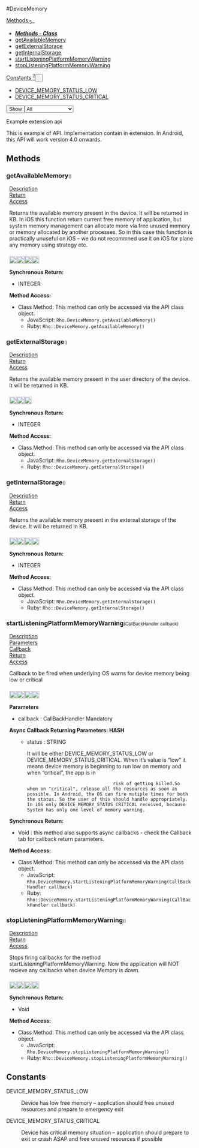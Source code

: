 #DeviceMemory
<div class="btn-group"><a href="#Methods" class="btn"><i class="icon-cog"></i> Methods<sub>&nbsp;5</sub></a><a class="btn dropdown-toggle" data-toggle="dropdown" data-target="#" href="#Methods" >  <span class="caret"></span>&nbsp;</a><ul class="dropdown-menu" style="max-height: 500px;overflow: auto;"><li class="disabled"><a tabindex="-1" href="#"><b><i>Methods - Class</i></b></a><li><a href="#mgetAvailableMemory" data-target="cMethodgetAvailableMemory" class="autouncollapse">getAvailableMemory</a></li><li><a href="#mgetExternalStorage" data-target="cMethodgetExternalStorage" class="autouncollapse">getExternalStorage</a></li><li><a href="#mgetInternalStorage" data-target="cMethodgetInternalStorage" class="autouncollapse">getInternalStorage</a></li><li><a href="#mstartListeningPlatformMemoryWarning" data-target="cMethodstartListeningPlatformMemoryWarning" class="autouncollapse">startListeningPlatformMemoryWarning</a></li><li><a href="#mstopListeningPlatformMemoryWarning" data-target="cMethodstopListeningPlatformMemoryWarning" class="autouncollapse">stopListeningPlatformMemoryWarning</a></li></li></ul></div><div class="btn-group"><a href="#Constants" class="btn"><i class="icon-warning-sign"></i> Constants<sup>&nbsp;2</sup></a><button href="#" class="btn dropdown-toggle" data-toggle="dropdown">  <span class="caret"></span>&nbsp;</button><ul class="dropdown-menu" style="max-height: 500px;overflow: auto;"><li><a href="#c0" data-target="rConstant0" class="autouncollapse">DEVICE_MEMORY_STATUS_LOW</a></li><li><a href="#c1" data-target="rConstant1" class="autouncollapse">DEVICE_MEMORY_STATUS_CRITICAL</a></li></ul></div><div class="btn-group pull-right"><button class="btn dropdown-toggle" id="apiFilterBtn" data-toggle="dropdown" href="#" title="Filter Properties and Methods"><i class="icon-filter "></i>Show</button><select id="apiFilter" class="dropdown-menu apiFilter"><option value="all">All</option><option value="js">JavaScript</option><option value="ruby">Ruby</option><option value="android">Android</option><option value="ios">iOS</option><option value="wm">Windows Mobile</option><option value="wp8">Windows Phone 8</option><option value="w32">Windows Desktop</option><option value="msi">MSI Only</option></select></div><div  id="apibody" style="overflow:auto;padding-right: 5px;">
<p>Example extension api</p>
<p>This is example of API. Implementation contain in extension. In Android, this API will work version 4.0 onwards.</p>


<a name='Methods'></a>
<h2><i class='icon-cog'></i>Methods</h2>

<div class="accordion" id="accordion"><a name ='mgetAvailableMemory'/><div class=' method  js ruby android ios' id='mgetAvailableMemory'><h3><strong  >getAvailableMemory</strong><span style='font-size:.7em;font-weight:normal;'>()</span></h3><ul class="nav nav-tabs" style="padding-left:8px"><li class='active'><a href="#mgetAvailableMemory1" data-toggle="tab">Description</a></li><li ><a href="#mgetAvailableMemory4" data-toggle="tab">Return</a></li><li ><a href="#mgetAvailableMemory6" data-toggle="tab">Access</a></li></ul><div class='tab-content' style='padding-left:8px' id='tc-getAvailableMemory'><div class="tab-pane fade active in" id="mgetAvailableMemory1"><p>Returns the available memory present in the device. It will be returned in KB. In iOS this function return current free memory of application, but system memory management can allocate more via free unused memory or memory allocated by another processes. So in this case this function is practically unuseful on iOS &ndash; we do not recommned use it on iOS for plane any memory using strategy etc.</p>
<p><div><p><img src="/img/js.png" style="width: 20px;padding-top: 8px" rel="tooltip" title="JavaScript"><img src="/img/ruby.png" style="width: 20px;padding-top: 8px" rel="tooltip" title="Ruby"><img src="/img/android.png" style="width: 20px;padding-top: 8px" rel="tooltip" title="Android"><img src="/img/ios.png" style="width: 20px;padding-top: 8px" rel="tooltip" title="iphone, ipod touch, ipad"></p></div></p></div><div class="tab-pane fade" id="mgetAvailableMemory2"></div><div class="tab-pane fade" id="mgetAvailableMemory3"></div><div class="tab-pane fade" id="mgetAvailableMemory4"><div><p><strong>Synchronous Return:</strong></p><ul><li>INTEGER</li></ul></div></div><div class="tab-pane fade" id="mgetAvailableMemory6"><div><p><strong>Method Access:</strong></p><ul><li><i class="icon-book"></i>Class Method: This method can only be accessed via the API class object. <ul><li>JavaScript: <code>Rho.DeviceMemory.getAvailableMemory()</code> </li><li>Ruby: <code>Rho::DeviceMemory.getAvailableMemory()</code></li></ul></li></ul></div></div></div>  </div><a name ='mgetExternalStorage'/><div class=' method  js ruby android' id='mgetExternalStorage'><h3><strong  >getExternalStorage</strong><span style='font-size:.7em;font-weight:normal;'>()</span></h3><ul class="nav nav-tabs" style="padding-left:8px"><li class='active'><a href="#mgetExternalStorage1" data-toggle="tab">Description</a></li><li ><a href="#mgetExternalStorage4" data-toggle="tab">Return</a></li><li ><a href="#mgetExternalStorage6" data-toggle="tab">Access</a></li></ul><div class='tab-content' style='padding-left:8px' id='tc-getExternalStorage'><div class="tab-pane fade active in" id="mgetExternalStorage1"><p>Returns the available memory present in the user directory of the device. It will be returned in KB.</p>
<p><div><p><img src="/img/js.png" style="width: 20px;padding-top: 8px" rel="tooltip" title="JavaScript"><img src="/img/ruby.png" style="width: 20px;padding-top: 8px" rel="tooltip" title="Ruby"><img src="/img/android.png" style="width: 20px;padding-top: 8px" rel="tooltip" title="Android"></p></div></p></div><div class="tab-pane fade" id="mgetExternalStorage2"></div><div class="tab-pane fade" id="mgetExternalStorage3"></div><div class="tab-pane fade" id="mgetExternalStorage4"><div><p><strong>Synchronous Return:</strong></p><ul><li>INTEGER</li></ul></div></div><div class="tab-pane fade" id="mgetExternalStorage6"><div><p><strong>Method Access:</strong></p><ul><li><i class="icon-book"></i>Class Method: This method can only be accessed via the API class object. <ul><li>JavaScript: <code>Rho.DeviceMemory.getExternalStorage()</code> </li><li>Ruby: <code>Rho::DeviceMemory.getExternalStorage()</code></li></ul></li></ul></div></div></div>  </div><a name ='mgetInternalStorage'/><div class=' method  js ruby android ios' id='mgetInternalStorage'><h3><strong  >getInternalStorage</strong><span style='font-size:.7em;font-weight:normal;'>()</span></h3><ul class="nav nav-tabs" style="padding-left:8px"><li class='active'><a href="#mgetInternalStorage1" data-toggle="tab">Description</a></li><li ><a href="#mgetInternalStorage4" data-toggle="tab">Return</a></li><li ><a href="#mgetInternalStorage6" data-toggle="tab">Access</a></li></ul><div class='tab-content' style='padding-left:8px' id='tc-getInternalStorage'><div class="tab-pane fade active in" id="mgetInternalStorage1"><p>Returns the available memory present in the external storage of the device. It will be returned in KB.</p>
<p><div><p><img src="/img/js.png" style="width: 20px;padding-top: 8px" rel="tooltip" title="JavaScript"><img src="/img/ruby.png" style="width: 20px;padding-top: 8px" rel="tooltip" title="Ruby"><img src="/img/android.png" style="width: 20px;padding-top: 8px" rel="tooltip" title="Android"><img src="/img/ios.png" style="width: 20px;padding-top: 8px" rel="tooltip" title="iphone, ipod touch, ipad"></p></div></p></div><div class="tab-pane fade" id="mgetInternalStorage2"></div><div class="tab-pane fade" id="mgetInternalStorage3"></div><div class="tab-pane fade" id="mgetInternalStorage4"><div><p><strong>Synchronous Return:</strong></p><ul><li>INTEGER</li></ul></div></div><div class="tab-pane fade" id="mgetInternalStorage6"><div><p><strong>Method Access:</strong></p><ul><li><i class="icon-book"></i>Class Method: This method can only be accessed via the API class object. <ul><li>JavaScript: <code>Rho.DeviceMemory.getInternalStorage()</code> </li><li>Ruby: <code>Rho::DeviceMemory.getInternalStorage()</code></li></ul></li></ul></div></div></div>  </div><a name ='mstartListeningPlatformMemoryWarning'/><div class=' method  js ruby android ios' id='mstartListeningPlatformMemoryWarning'><h3><strong  >startListeningPlatformMemoryWarning</strong><span style='font-size:.7em;font-weight:normal;'>(<span class='text-info'>CallBackHandler</span> callback)</span></h3><ul class="nav nav-tabs" style="padding-left:8px"><li class='active'><a href="#mstartListeningPlatformMemoryWarning1" data-toggle="tab">Description</a></li><li ><a href="#mstartListeningPlatformMemoryWarning2" data-toggle="tab">Parameters</a></li><li ><a href="#mstartListeningPlatformMemoryWarning3" data-toggle="tab">Callback</a></li><li ><a href="#mstartListeningPlatformMemoryWarning4" data-toggle="tab">Return</a></li><li ><a href="#mstartListeningPlatformMemoryWarning6" data-toggle="tab">Access</a></li></ul><div class='tab-content' style='padding-left:8px' id='tc-startListeningPlatformMemoryWarning'><div class="tab-pane fade active in" id="mstartListeningPlatformMemoryWarning1"><p>Callback to be fired when underlying OS warns for device memory being low or critical</p>
<p><div><p><img src="/img/js.png" style="width: 20px;padding-top: 8px" rel="tooltip" title="JavaScript"><img src="/img/ruby.png" style="width: 20px;padding-top: 8px" rel="tooltip" title="Ruby"><img src="/img/android.png" style="width: 20px;padding-top: 8px" rel="tooltip" title="Android"><img src="/img/ios.png" style="width: 20px;padding-top: 8px" rel="tooltip" title="iphone, ipod touch, ipad"></p></div></p></div><div class="tab-pane fade" id="mstartListeningPlatformMemoryWarning2"><div><p><strong>Parameters</strong></p><ul><li>callback : <span class='text-info'>CallBackHandler</span> <span class='label label-warning'>Mandatory</span> </li></ul></div></div><div class="tab-pane fade" id="mstartListeningPlatformMemoryWarning3"><div><p><strong>Async Callback Returning Parameters: <span class='text-info'>HASH</span></strong></p><ul><ul><li>status : <span class='text-info'>STRING</span><p><p>It will be either DEVICE_MEMORY_STATUS_LOW or DEVICE_MEMORY_STATUS_CRITICAL. When it&rsquo;s value is &ldquo;low&rdquo; it means device memory is beginning to run low on memory and when &ldquo;critical&rdquo;, the app is in</p>

<pre><code>                                risk of getting killed.So when on "critical", release all the resources as soon as possible. In Android, the OS can fire mutiple times for both the status. So the user of this should handle appropriately. In iOS only DEVICE_MEMORY_STATUS_CRITICAL received, because System has only one level of memory warning.
</code></pre>
 </p></li></ul></ul></div></div><div class="tab-pane fade" id="mstartListeningPlatformMemoryWarning4"><div><p><strong>Synchronous Return:</strong></p><ul><li>Void : this method also supports async callbacks - check the Callback tab for callback return parameters.</li></ul></div></div><div class="tab-pane fade" id="mstartListeningPlatformMemoryWarning6"><div><p><strong>Method Access:</strong></p><ul><li><i class="icon-book"></i>Class Method: This method can only be accessed via the API class object. <ul><li>JavaScript: <code>Rho.DeviceMemory.startListeningPlatformMemoryWarning(<span class='text-info'>CallBackHandler</span> callback)</code> </li><li>Ruby: <code>Rho::DeviceMemory.startListeningPlatformMemoryWarning(<span class='text-info'>CallBackHandler</span> callback)</code></li></ul></li></ul></div></div></div>  </div><a name ='mstopListeningPlatformMemoryWarning'/><div class=' method  js ruby android ios' id='mstopListeningPlatformMemoryWarning'><h3><strong  >stopListeningPlatformMemoryWarning</strong><span style='font-size:.7em;font-weight:normal;'>()</span></h3><ul class="nav nav-tabs" style="padding-left:8px"><li class='active'><a href="#mstopListeningPlatformMemoryWarning1" data-toggle="tab">Description</a></li><li ><a href="#mstopListeningPlatformMemoryWarning4" data-toggle="tab">Return</a></li><li ><a href="#mstopListeningPlatformMemoryWarning6" data-toggle="tab">Access</a></li></ul><div class='tab-content' style='padding-left:8px' id='tc-stopListeningPlatformMemoryWarning'><div class="tab-pane fade active in" id="mstopListeningPlatformMemoryWarning1"><p>Stops firing callbacks for the method startListeningPlatformMemoryWarning. Now the application will NOT recieve any callbacks when device Memory is down.</p>
<p><div><p><img src="/img/js.png" style="width: 20px;padding-top: 8px" rel="tooltip" title="JavaScript"><img src="/img/ruby.png" style="width: 20px;padding-top: 8px" rel="tooltip" title="Ruby"><img src="/img/android.png" style="width: 20px;padding-top: 8px" rel="tooltip" title="Android"><img src="/img/ios.png" style="width: 20px;padding-top: 8px" rel="tooltip" title="iphone, ipod touch, ipad"></p></div></p></div><div class="tab-pane fade" id="mstopListeningPlatformMemoryWarning2"></div><div class="tab-pane fade" id="mstopListeningPlatformMemoryWarning3"></div><div class="tab-pane fade" id="mstopListeningPlatformMemoryWarning4"><div><p><strong>Synchronous Return:</strong></p><ul><li>Void</li></ul></div></div><div class="tab-pane fade" id="mstopListeningPlatformMemoryWarning6"><div><p><strong>Method Access:</strong></p><ul><li><i class="icon-book"></i>Class Method: This method can only be accessed via the API class object. <ul><li>JavaScript: <code>Rho.DeviceMemory.stopListeningPlatformMemoryWarning()</code> </li><li>Ruby: <code>Rho::DeviceMemory.stopListeningPlatformMemoryWarning()</code></li></ul></li></ul></div></div></div>  </div></div>
<a name='Constants'></a>
<h2><i class='icon-tag'></i>Constants</h2>

<div><dl  ><a name='c0'></a><dt>DEVICE_MEMORY_STATUS_LOW</dt><dd><p>Device has low free memory &ndash; application should free unused resources and prepare to emergency exit</p>
</dd><a name='c1'></a><dt>DEVICE_MEMORY_STATUS_CRITICAL</dt><dd><p>Device has critical memory situation &ndash; application should prepare to exit or crash ASAP and free unused resources if possible</p>
</dd></dl></div></div>